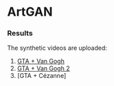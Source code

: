 # ArtGAN

### Results

The synthetic videos are uploaded:
1. [GTA + Van Gogh]
2. [GTA + Van Gogh 2]
3. [GTA + Cézanne]

  [GTA + Van Gogh]: <https://www.youtube.com/watch?v=yW8fdENHpjk>
  [GTA + Van Gogh 2]: <https://www.youtube.com/watch?v=gkYNElb1mzE>
  [Van Gogh + Cézanne]: <https://www.youtube.com/watch?v=F5esUeFXuEI>
